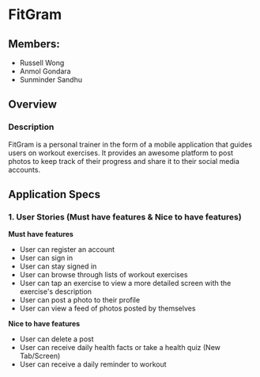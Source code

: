 # FitGram

## Members:
- Russell Wong
- Anmol Gondara
- Sunminder Sandhu

## Overview
### Description
FitGram is a personal trainer in the form of a mobile application that guides users on workout exercises. It provides an awesome platform to post photos to keep track of their progress and share it to their social media accounts.

## Application Specs

### 1. User Stories (Must have features & Nice to have features)

**Must have features**
- User can register an account
- User can sign in
- User can stay signed in
- User can browse through lists of workout exercises
- User can tap an exercise to view a more detailed screen with the exercise's description
- User can post a photo to their profile
- User can view a feed of photos posted by themselves

**Nice to have features**
- User can delete a post
- User can receive daily health facts or take a health quiz (New Tab/Screen)
- User can receive a daily reminder to workout
